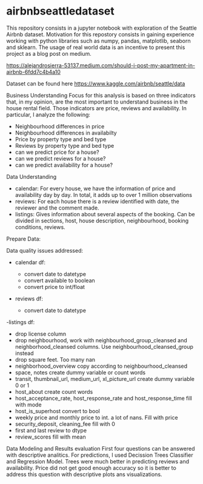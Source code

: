# airbnbseattledataset
This repository consists in a jupyter notebook with exploration of the Seattle Airbnb dataset.
Motivation for this repostory consists in gaining experience working with python libraries such as numpy, pandas, matplotlib, seaborn and sklearn.
The usage of real world data is an incentive to present this project as a blog post on medium.

https://alejandrosierra-53137.medium.com/should-i-post-my-apartment-in-airbnb-6fdd7c4b4a10

Dataset can be found here
https://www.kaggle.com/airbnb/seattle/data

Business Understanding
Focus for this analysis is based on three indicators that, in my opinion, are the most important to understand business in the house rental field.
Those indicators are price, reviews and availability.
In particular, I analyze the following:
  - Neighbourhood differences in price
  - Neighbourhood differences in availabilty
  - Price by property type and bed type
  - Reviews by property type and bed type
  - can we predict price for a house?
  - can we predict reviews for a house?
  - can we predict availability for a house?

Data Understanding
- calendar: For every house, we have the information of price and availability day by day. In total, it adds up to over 1 million observations
- reviews: For each house there is a review identified with date, the reviewer and the comment made.
- listings: Gives information about several aspects of the booking. Can be divided in sections, host, house description, neighbourhood, booking conditions, reviews.

Prepare Data:

Data quality issues addressed:
- calendar df:
  - convert date to datetype
  - convert available to boolean
  - convert price to int/float

- reviews df:
  - convert date to datetype

-listings df:
  - drop license column
  - drop neighbourhood, work with neighbourhood_group_cleansed and neighborhood_cleansed columns. Use neighbourhood_cleansed_group instead
  - drop square feet. Too many nan
  - neighborhood_overview copy according to neighbourhood_cleansed
  - space, notes create dummy variable or count words
  - transit, thumbnail_url, medium_url, xl_picture_url create dummy variable 0 or 1
  - host_about create count words
  - host_acceptance_rate, host_response_rate and host_response_time fill with mode
  - host_is_superhost convert to bool
  - weekly price and monthly price to int. a lot of nans. Fill with price
  - security_deposit, cleaning_fee fill with 0
  - first and last review to dtype
  - review_scores fill with mean
  

Data Modeling and Results evaluation
First four questions can be answered with descriptive analitics.
For predictions, I used Decission Trees Classifier and Regression Model.
Trees were much better in predicting reviews and availability.
Price did not get good enough accuracy so it is better to address this question with descriptive plots ans visualizations.

